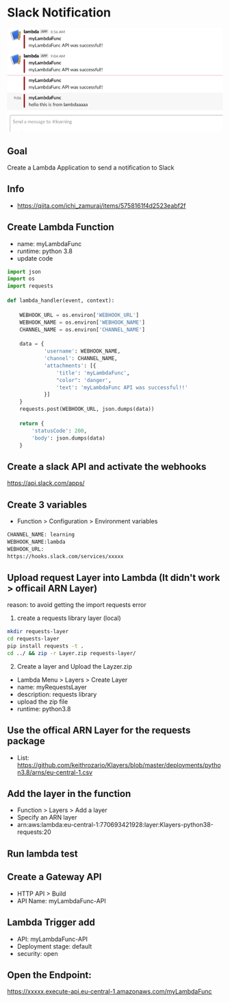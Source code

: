 # Slack Notification
![GitHub Logo](/images/lambda-slack.png)
## Goal
Create a Lambda Application to send a notification to Slack

## Info
- https://qiita.com/ichi_zamurai/items/5758161f4d2523eabf2f

## Create Lambda Function

- name: myLambdaFunc
- runtime: python 3.8
- update code

```python
import json
import os
import requests

def lambda_handler(event, context):

    WEBHOOK_URL = os.environ['WEBHOOK_URL']
    WEBHOOK_NAME = os.environ['WEBHOOK_NAME']
    CHANNEL_NAME = os.environ['CHANNEL_NAME']

    data = {
            'username': WEBHOOK_NAME,
            'channel': CHANNEL_NAME,
            'attachments': [{
                'title': 'myLambdaFunc',
                "color": 'danger',
                'text': 'myLambdaFunc API was successful!!'
            }]
    }
    requests.post(WEBHOOK_URL, json.dumps(data))

    return {
        'statusCode': 200,
        'body': json.dumps(data)
    }
```


## Create a slack API and activate the webhooks

https://api.slack.com/apps/

## Create 3 variables
- Function >  Configuration > Environment variables

```bash
CHANNEL_NAME: learning
WEBHOOK_NAME:lambda
WEBHOOK_URL:
https://hooks.slack.com/services/xxxxx
```

## Upload request Layer into Lambda (It didn't work > officail ARN Layer)
reason: to avoid getting the import requests error

1. create a requests library layer (local)

```bash
mkdir requests-layer
cd requests-layer
pip install requests -t . 
cd ../ && zip -r Layer.zip requests-layer/
```

2. Create a layer and Upload the Layzer.zip
- Lambda Menu > Layers > Create Layer
- name: myRequestsLayer
- description: requests library
- upload the zip file
- runtime: python3.8


## Use the offical ARN Layer for the requests package

- List:
https://github.com/keithrozario/Klayers/blob/master/deployments/python3.8/arns/eu-central-1.csv


## Add the layer in the function
- Function > Layers > Add a layer
- Specify an ARN layer
- arn:aws:lambda:eu-central-1:770693421928:layer:Klayers-python38-requests:20

## Run lambda test

## Create a Gateway API
- HTTP API > Build
- API Name: myLambdaFunc-API

## Lambda Trigger add
- API: myLambdaFunc-API
- Deployment stage: default
- security: open

## Open the Endpoint:
https://xxxxx.execute-api.eu-central-1.amazonaws.com/myLambdaFunc
